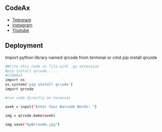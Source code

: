 ## CodeAx

 - [Telegram](https://t.me/avekgaming)
 - [instagram](https://instagram.com/codeax1?utm_medium=copy_link)
 - [Youtube](https://youtube.com/channel/UC-Q6ZcOtcx1gZ9fI5MDDt3w)


## Deployment

Import python library named qrcode from terminal or cmd 
pip install qrcode

```bash
#Write this Code in file with .py extension
#pip install qrcode......
#CodeAx1
import os
os.system('pip install qrcode')
import qrcode

#run code directly on terminal

avek = input("Enter Your Barcode Words: ")

img = qrcode.make(avek)

img.save("myQrcosde.jpg")

```

